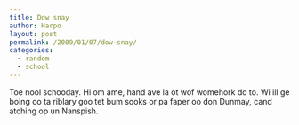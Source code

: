 ```yaml
---
title: Dow snay
author: Harpo
layout: post
permalink: /2009/01/07/dow-snay/
categories:
  - random
  - school
---
```

Toe nool schooday. Hi om ame, hand ave la ot wof womehork do to. Wi ill ge boing oo ta riblary goo tet bum sooks or pa faper oo don Dunmay, cand atching op un Nanspish.